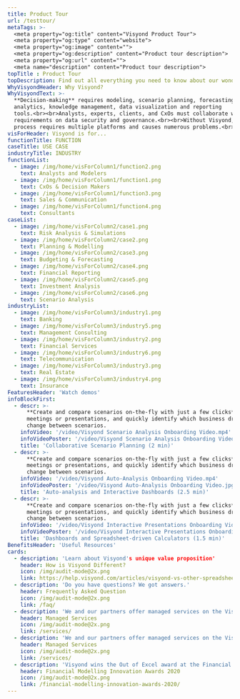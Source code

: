 ```yaml
---
title: Product Tour
url: /testtour/
metaTags: >-
  <meta property="og:title" content="Visyond Product Tour">
  <meta property="og:type" content="website">
  <meta property="og:image" content="">
  <meta property="og:description" content="Product tour description">
  <meta property="og:url" content="">
  <meta name="description" content="Product tour description">
topTitle : Product Tour
topDescription: Find out all everything you need to know about our wonderful platform
WhyVisyondHeader: Why Visyond?
WhyVisyondText: >-
  **Decision-making** requires modeling, scenario planning, forecasting,
  analytics, knowledge management, data visualization and reporting
  tools.<br><br>Analysts, experts, clients, and CxOs must collaborate with strict
  requirements on data security and governance.<br><br>Without Visyond, the
  process requires multiple platforms and causes numerous problems.<br><br>
visForHeader: Visyond is for...
functionTitle: FUNCTION
caseTitle: USE CASE
industryTitle: INDUSTRY
functionList:
  - image: /img/home/visForColumn1/function2.png
    text: Analysts and Modelers
  - image: /img/home/visForColumn1/function1.png
    text: CxOs & Decision Makers
  - image: /img/home/visForColumn1/function3.png
    text: Sales & Communication
  - image: /img/home/visForColumn1/function4.png
    text: Consultants
caseList:
  - image: /img/home/visForColumn2/case1.png
    text: Risk Analysis & Simulations
  - image: /img/home/visForColumn2/case2.png
    text: Planning & Modelling
  - image: /img/home/visForColumn2/case3.png
    text: Budgeting & Forecasting
  - image: /img/home/visForColumn2/case4.png
    text: Financial Reporting
  - image: /img/home/visForColumn2/case5.png
    text: Investment Analysis
  - image: /img/home/visForColumn2/case6.png
    text: Scenario Analysis
industryList:
  - image: /img/home/visForColumn3/industry1.png
    text: Banking
  - image: /img/home/visForColumn3/industry5.png
    text: Management Consulting
  - image: /img/home/visForColumn3/industry2.png
    text: Financial Services
  - image: /img/home/visForColumn3/industry6.png
    text: Telecommunication
  - image: /img/home/visForColumn3/industry3.png
    text: Real Estate
  - image: /img/home/visForColumn3/industry4.png
    text: Insurance  
FeaturesHeader: 'Watch demos'
infoBlockFirst:
  - descr: >-
      **Create and compare scenarios on-the-fly with just a few clicks** during
      meetings or presentations, and quickly identify which business drivers
      change between scenarios.
    infoVideo: '/video/Visyond Scenario Analysis Onboarding Video.mp4'
    infoVideoPoster: '/video/Visyond Scenario Analysis Onboarding Video.jpg'
    title: 'Collaborative Scenario Planning (2 min)'
  - descr: >-
      **Create and compare scenarios on-the-fly with just a few clicks** during
      meetings or presentations, and quickly identify which business drivers
      change between scenarios.
    infoVideo: '/video/Visyond Auto-Analysis Onboarding Video.mp4'
    infoVideoPoster: '/video/Visyond Auto-Analysis Onboarding Video.jpg'
    title: 'Auto-analysis and Interactive Dashboards (2.5 min)'
  - descr: >-
      **Create and compare scenarios on-the-fly with just a few clicks** during
      meetings or presentations, and quickly identify which business drivers
      change between scenarios.
    infoVideo: '/video/Visyond Interactive Presentations Onboarding Video.mp4'
    infoVideoPoster: '/video/Visyond Interactive Presentations Onboarding Video.jpg'
    title: 'Dashboards and Spreadsheet-driven Calculators (1.5 min)'
BenefitsHeader: 'Useful Resources'
cards:
  - description: 'Learn about Visyond's unique value proposition'
    header: How is Visyond Different?
    icon: /img/audit-mode@2x.png
    link: https://help.visyond.com/articles/visyond-vs-other-spreadsheets/
  - description: 'Do you have questions? We got answers.'
    header: Frequently Asked Question
    icon: /img/audit-mode@2x.png
    link: /faq/
  - description: 'We and our partners offer managed services on the Visyond platform.'
    header: Managed Services
    icon: /img/audit-mode@2x.png
    link: /services/
  - description: 'We and our partners offer managed services on the Visyond platform.'
    header: Managed Services
    icon: /img/audit-mode@2x.png
    link: /services/ 
  - description: 'Visyond wins the Out of Excel award at the Financial Modelling Innovation Awards 2020!'
    header: Financial Modelling Innovation Awards 2020
    icon: /img/audit-mode@2x.png
    link: /financial-modelling-innovation-awards-2020/
---
```

